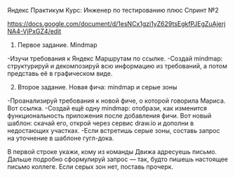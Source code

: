 Яндекс Практикум
Курс: Инженер по тестированию плюс
Спринт №2 

https://docs.google.com/document/d/1esNCx1gzi1yZ629tsEgkfPJEgZuAjerjNA4-VjPxGZ4/edit

1. Первое задание. Mindmap

-Изучи требования к Яндекс Маршрутам по ссылке.
-Создай mindmap: структурируй и декомпозируй всю информацию из требований, а потом представь её в графическом виде.

2. Второе задание. Новая фича: mindmap и серые зоны

-Проанализируй требования к новой фиче, о которой говорила Мариса. Вот ссылка.
-Создай ещё одну mindmap: отобрази, как изменится функциональность приложения после добавления фичи. Вот новый шаблон: скачай его, открой через сервис draw.io и дополни в недостающих участках.
-Если встретишь серые зоны, составь запрос на уточнение в шаблоне гугл-дока.

В первой строке укажи, кому из команды Движа адресуешь письмо.
Дальше подробно сформулируй запрос — так, будто пишешь настоящее письмо коллеге.
Если серых зон нет, поставь прочерк.
